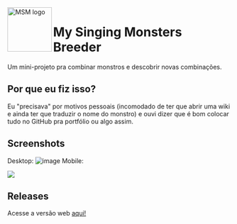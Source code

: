 <img src="https://user-images.githubusercontent.com/30734882/188011709-1b25dab8-054d-4769-87fd-86be5c4b9f2c.png" alt="MSM logo" title="MSM" align="left" height="100">


# My Singing Monsters Breeder

Um mini-projeto pra combinar monstros e descobrir novas combinações.

## Por que eu fiz isso?

Eu "precisava" por motivos pessoais (incomodado de ter que abrir uma wiki e ainda ter que traduzir o nome do monstro) e ouvi dizer que é bom colocar tudo no GitHub pra portfólio ou algo assim.

## Screenshots
Desktop:
![image](https://user-images.githubusercontent.com/30734882/188012353-295ed21d-a324-41ac-afb5-96bf909c42b9.png)
Mobile: 

<img src="https://user-images.githubusercontent.com/30734882/188012640-dee2a56c-affe-4716-ad6b-e348777610b1.png" align="center">

## Releases

Acesse a versão web <a target="_blank" rel="noopener noreferrer" href="https://luigitrevisan.github.io/MySingingMonstersBreeder/index.html">aqui!</a>
